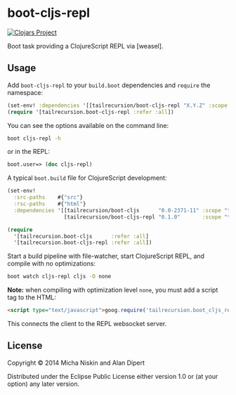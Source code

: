 # boot-cljs-repl

[![Clojars Project][2]][3]

Boot task providing a ClojureScript REPL via [weasel].

## Usage

Add `boot-cljs-repl` to your `build.boot` dependencies and `require` the
namespace:

```clj
(set-env! :dependencies '[[tailrecursion/boot-cljs-repl "X.Y.Z" :scope "test"]])
(require '[tailrecursion.boot-cljs-repl :refer :all])
```

You can see the options available on the command line:

```bash
boot cljs-repl -h
```

or in the REPL:

```clj
boot.user=> (doc cljs-repl)
```

A typical `boot.build` file for ClojureScript development:

```clj
(set-env!
  :src-paths    #{"src"}
  :rsc-paths    #{"html"}
  :dependencies '[[tailrecursion/boot-cljs      "0.0-2371-11" :scope "test"]
                  [tailrecursion/boot-cljs-repl "0.1.0"       :scope "test"]])

(require
  '[tailrecursion.boot-cljs      :refer :all]
  '[tailrecursion.boot-cljs-repl :refer :all])
```

Start a build pipeline with file-watcher, start ClojureScript REPL, and compile
with no optimizations:

```bash
boot watch cljs-repl cljs -O none
```

**Note:** when compiling with optimization level `none`, you must add a script
tag to the HTML:

```html
<script type="text/javascript">goog.require('tailrecursion.boot_cljs_repl');</script>
```

This connects the client to the REPL websocket server.

## License

Copyright © 2014 Micha Niskin and Alan Dipert

Distributed under the Eclipse Public License either version 1.0 or (at
your option) any later version.

[1]: https://github.com/tailrecursion/boot
[2]: http://clojars.org/tailrecursion/boot-cljs-repl/latest-version.svg?cache=2
[3]: http://clojars.org/tailrecursion/boot-cljs-repl
[cider]: https://github.com/clojure-emacs/cider
